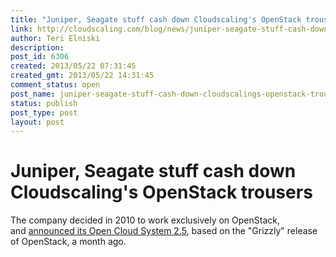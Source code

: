 ```yaml
---
title: "Juniper, Seagate stuff cash down Cloudscaling's OpenStack trousers"
link: http://cloudscaling.com/blog/news/juniper-seagate-stuff-cash-down-cloudscalings-openstack-trousers/
author: Teri Elniski
description: 
post_id: 6306
created: 2013/05/22 07:31:45
created_gmt: 2013/05/22 14:31:45
comment_status: open
post_name: juniper-seagate-stuff-cash-down-cloudscalings-openstack-trousers
status: publish
post_type: post
layout: post
---
```


# Juniper, Seagate stuff cash down Cloudscaling's OpenStack trousers

The company decided in 2010 to work exclusively on OpenStack, and [announced its Open Cloud System 2.5](http://www.theregister.co.uk/2013/04/17/cloudscaling_ocs_2_5_openstack_juniper/), based on the "Grizzly" release of OpenStack, a month ago.